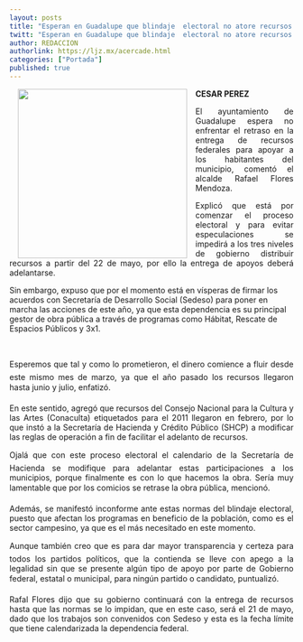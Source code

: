 ```yaml
---
layout: posts
title: "Esperan en Guadalupe que blindaje  electoral no atore recursos federales "
twitt: "Esperan en Guadalupe que blindaje  electoral no atore recursos federales "
author: REDACCION
authorlink: https://ljz.mx/acercade.html
categories: ["Portada"]
published: true
---
```

[<img src="images/stories/fotos_marzo/p8 guadalupe.jpg" border="0" width="300" style="margin-left: 15px; margin-right: 15px; float: left;" />][1]

<p style="text-align: justify;">
  <strong>CESAR PEREZ</strong>
</p>

<p style="text-align: justify;">
  El ayuntamiento de Guadalupe espera no enfrentar el retraso en la entrega de recursos federales para apoyar a los habitantes del municipio, comentó el alcalde Rafael Flores Mendoza.
</p>

<p style="text-align: justify;">
  Explicó que está por comenzar el proceso electoral y para evitar especulaciones se impedirá a los tres niveles de gobierno distribuir recursos a partir del 22 de mayo, por ello la entrega de apoyos deberá adelantarse.
</p>

Sin embargo, expuso que por el momento está en vísperas de firmar los acuerdos con Secretaría de Desarrollo Social (Sedeso) para poner en marcha las acciones de este año, ya que esta dependencia es su principal gestor de obra pública a través de programas como Hábitat, Rescate de Espacios Públicos y 3x1.

 

<p style="text-align: justify;">
  Esperemos que tal y como lo prometieron, el dinero comience a fluir desde este mismo mes de marzo, ya que el año pasado los recursos llegaron hasta junio y julio, enfatizó.
</p>

<p style="text-align: justify;">
  En este sentido, agregó que recursos del Consejo Nacional para la Cultura y las Artes (Conaculta) etiquetados para el 2011 llegaron en febrero, por lo que instó a la Secretaría de Hacienda y Crédito Público (SHCP) a modificar las reglas de operación a fin de facilitar el adelanto de recursos.
</p>

<p style="text-align: justify;">
  Ojalá que con este proceso electoral el calendario de la Secretaría de Hacienda se modifique para adelantar estas participaciones a los municipios, porque finalmente es con lo que hacemos la obra. Sería muy lamentable que por los comicios se retrase la obra pública, mencionó.
</p>

<p style="text-align: justify;">
  Además, se manifestó inconforme ante estas normas del blindaje electoral, puesto que afectan los programas en beneficio de la población, como es el sector campesino, ya que es el más necesitado en este momento.
</p>

<p style="text-align: justify;">
  Aunque también creo que es para dar mayor transparencia y certeza para todos los partidos políticos, que la contienda se lleve con apego a la legalidad sin que se presente algún tipo de apoyo por parte de Gobierno federal, estatal o municipal, para ningún partido o candidato, puntualizó.
</p>

<p style="text-align: justify;">
  Rafal Flores dijo que su gobierno continuará con la entrega de recursos hasta que las normas se lo impidan, que en este caso, será el 21 de mayo, dado que los trabajos son convenidos con Sedeso y esta es la fecha límite que tiene calendarizada la dependencia federal.
</p>

 [1]: index.php?option=com_content&view=article&id=15214:esperan-en-guadalupe-que-blindaje-electoral-no-atore-recursos-federales-&catid=75:sociedad-y-justicia&Itemid=129
